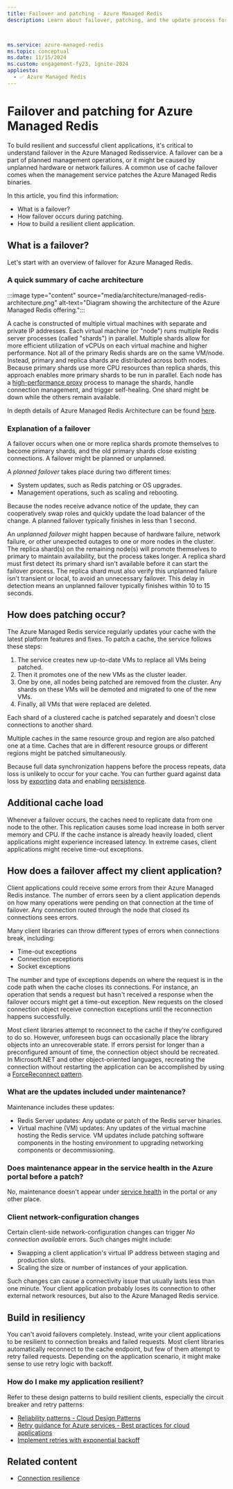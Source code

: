 ```yaml
---
title: Failover and patching - Azure Managed Redis
description: Learn about failover, patching, and the update process for Azure Managed Redis.



ms.service: azure-managed-redis
ms.topic: conceptual
ms.date: 11/15/2024
ms.custom: engagement-fy23, ignite-2024
appliesto:
  - ✅ Azure Managed Redis
---
```


# Failover and patching for Azure Managed Redis

To build resilient and successful client applications, it's critical to understand failover in the Azure Managed Redisservice. A failover can be a part of planned management operations, or it might be caused by unplanned hardware or network failures. A common use of cache failover comes when the management service patches the Azure Managed Redis binaries.

In this article, you find this information:

- What is a failover?
- How failover occurs during patching.
- How to build a resilient client application.

## What is a failover?

Let's start with an overview of failover for Azure Managed Redis.

### A quick summary of cache architecture

:::image type="content" source="media/architecture/managed-redis-architecture.png" alt-text="Diagram showing the architecture of the Azure Managed Redis offering.":::

A cache is constructed of multiple virtual machines with separate and private IP addresses. Each virtual machine (or "node") runs multiple Redis server processes (called "shards") in parallel. Multiple shards allow for more efficient utilization of vCPUs on each virtual machine and higher performance. Not all of the primary Redis shards are on the same VM/node. Instead, primary and replica shards are distributed across both nodes. Because primary shards use more CPU resources than replica shards, this approach enables more primary shards to be run in parallel. Each node has a [high-performance proxy](https://redis.io/blog/redis-enterprise-proxy/) process to manage the shards, handle connection management, and trigger self-healing. One shard might be down while the others remain available.

In depth details of Azure Managed Redis Architecture can be found [here](architecture.md).

### Explanation of a failover

A failover occurs when one or more replica shards promote themselves to become primary shards, and the old primary shards close existing connections. A failover might be planned or unplanned.

A _planned failover_ takes place during two different times:

- System updates, such as Redis patching or OS upgrades.  
- Management operations, such as scaling and rebooting.

Because the nodes receive advance notice of the update, they can cooperatively swap roles and quickly update the load balancer of the change. A planned failover typically finishes in less than 1 second.

An _unplanned failover_ might happen because of hardware failure, network failure, or other unexpected outages to one or more nodes in the cluster. The replica shard(s) on the remaining node(s) will promote themselves to primary to maintain availability, but the process takes longer. A replica shard must first detect its primary shard isn't available before it can start the failover process. The replica shard must also verify this unplanned failure isn't transient or local, to avoid an unnecessary failover. This delay in detection means an unplanned failover typically finishes within 10 to 15 seconds.

## How does patching occur?

The Azure Managed Redis service regularly updates your cache with the latest platform features and fixes. To patch a cache, the service follows these steps:

1. The service creates new up-to-date VMs to replace all VMs being patched.
2. Then it promotes one of the new VMs as the cluster leader.
3. One by one, all nodes being patched are removed from the cluster. Any shards on these VMs will be demoted and migrated to one of the new VMs.
4. Finally, all VMs that were replaced are deleted.


Each shard of a clustered cache is patched separately and doesn't close connections to another shard.

Multiple caches in the same resource group and region are also patched one at a time. Caches that are in different resource groups or different regions might be patched simultaneously.

Because full data synchronization happens before the process repeats, data loss is unlikely to occur for your cache. You can further guard against data loss by [exporting](how-to-import-export-data.md#export) data and enabling [persistence](how-to-persistence.md).

## Additional cache load

Whenever a failover occurs, the caches need to replicate data from one node to the other. This replication causes some load increase in both server memory and CPU. If the cache instance is already heavily loaded, client applications might experience increased latency. In extreme cases, client applications might receive time-out exceptions.

## How does a failover affect my client application?

Client applications could receive some errors from their Azure Managed Redis instance. The number of errors seen by a client application depends on how many operations were pending on that connection at the time of failover. Any connection routed through the node that closed its connections sees errors.

Many client libraries can throw different types of errors when connections break, including:

- Time-out exceptions
- Connection exceptions
- Socket exceptions

The number and type of exceptions depends on where the request is in the code path when the cache closes its connections. For instance, an operation that sends a request but hasn't received a response when the failover occurs might get a time-out exception. New requests on the closed connection object receive connection exceptions until the reconnection happens successfully.

Most client libraries attempt to reconnect to the cache if they're configured to do so. However, unforeseen bugs can occasionally place the library objects into an unrecoverable state. If errors persist for longer than a preconfigured amount of time, the connection object should be recreated. In Microsoft.NET and other object-oriented languages, recreating the connection without restarting the application can be accomplished by using a [ForceReconnect pattern](best-practices-connection.md#using-forcereconnect-with-stackexchangeredis).

### What are the updates included under maintenance?

Maintenance includes these updates:

- Redis Server updates: Any update or patch of the Redis server binaries.
- Virtual machine (VM) updates: Any updates of the virtual machine hosting the Redis service. VM updates include patching software components in the hosting environment to upgrading networking components or decommissioning.

### Does maintenance appear in the service health in the Azure portal before a patch?

No, maintenance doesn't appear under [service health](/azure/service-health/) in the portal or any other place.

### Client network-configuration changes

Certain client-side network-configuration changes can trigger _No connection available_ errors. Such changes might include:

- Swapping a client application's virtual IP address between staging and production slots.
- Scaling the size or number of instances of your application.

Such changes can cause a connectivity issue that usually lasts less than one minute. Your client application probably loses its connection to other external network resources, but also to the Azure Managed Redis service.

## Build in resiliency

You can't avoid failovers completely. Instead, write your client applications to be resilient to connection breaks and failed requests. Most client libraries automatically reconnect to the cache endpoint, but few of them attempt to retry failed requests. Depending on the application scenario, it might make sense to use retry logic with backoff.

### How do I make my application resilient?

Refer to these design patterns to build resilient clients, especially the circuit breaker and retry patterns:

- [Reliability patterns - Cloud Design Patterns](/azure/architecture/framework/resiliency/reliability-patterns#resiliency)
- [Retry guidance for Azure services - Best practices for cloud applications](/azure/architecture/best-practices/retry-service-specific)
- [Implement retries with exponential backoff](/dotnet/architecture/microservices/implement-resilient-applications/implement-retries-exponential-backoff)

<!-- To test a client application's resiliency, use a [reboot](administration.md#reboot) as a manual trigger for connection breaks. -->

<!-- Additionally, we recommend that you use scheduled updates to choose an update channel and a maintenance window for your cache to apply Redis runtime patches during specific weekly windows. These windows are typically periods when client application traffic is low, to avoid potential incidents. For more information, see [Update channel and Schedule updates](administration.md#update-channel-and-schedule-updates). -->

<!-- For more information, see [Connection resilience](best-practices-connection.md). -->

## Related content

<!-- - [Update channel and Schedule updates](administration.md#update-channel-and-schedule-updates) -->
<!-- - Test application resiliency by using a [reboot](administration.md#reboot) -->
- [Connection resilience](best-practices-connection.md)
